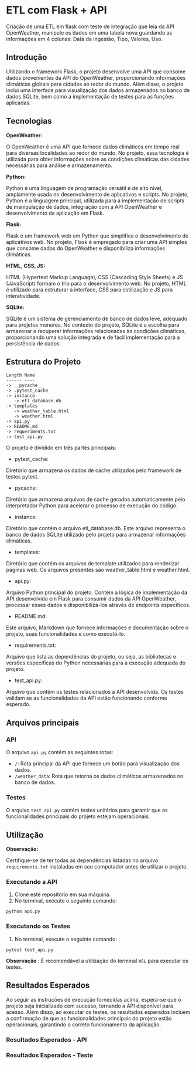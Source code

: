 # ETL com Flask + API

Criação de uma ETL em flask com teste de integração que leia da API OpenWeather, manipule os dados em uma tabela nova guardando as informações em 4 colunas: Data da Ingestão, Tipo, Valores, Uso.

## Introdução

Utilizando o framework Flask, o projeto desenvolve uma API que consome dados provenientes da API do OpenWeather, proporcionando informações climáticas globais para cidades ao redor do mundo. Além disso, o projeto inclui uma interface para visualização dos dados armazenados no banco de dados SQLite, bem como a implementação de testes para as funções aplicadas.

## Tecnologias

**OpenWeather:**

O OpenWeather é uma API que fornece dados climáticos em tempo real para diversas localidades ao redor do mundo. No projeto, essa tecnologia é utilizada para obter informações sobre as condições climáticas das cidades necessárias para análise e armazenamento.

**Python:**

Python é uma linguagem de programação versátil e de alto nível, amplamente usada no desenvolvimento de aplicativos e scripts. No projeto, Python é a linguagem principal, utilizada para a implementação de scripts de manipulação de dados, integração com a API OpenWeather e desenvolvimento da aplicação em Flask.

**Flask:**

Flask é um framework web em Python que simplifica o desenvolvimento de aplicativos web. No projeto, Flask é empregado para criar uma API simples que consome dados do OpenWeather e disponibiliza informações climáticas.

**HTML, CSS, JS:**

HTML (Hypertext Markup Language), CSS (Cascading Style Sheets) e JS (JavaScript) formam o trio para o desenvolvimento web. No projeto, HTML é utilizado para estruturar a interface, CSS para estilização e JS para interatividade.

**SQLite:**

SQLite é um sistema de gerenciamento de banco de dados leve, adequado para projetos menores. No contexto do projeto, SQLite é a escolha para armazenar e recuperar informações relacionadas às condições climáticas, proporcionando uma solução integrada e de fácil implementação para a persistência de dados.

## Estrutura do Projeto

```
Length Name
------ ----
-> __pycache__
-> .pytest_cache
-> instance
   -> etl_database.db
-> templates
   -> weather_table.html
   -> weather.html
-> api.py
-> README.md
-> requeriments.txt
-> test_api.py
```

O projeto é dividido em três partes principais:

- pytest_cache:

Diretório que armazena os dados de cache utilizados pelo framework de testes pytest.

- pycache:

Diretório que armazena arquivos de cache gerados automaticamente pelo interpretador Python para acelerar o processo de execução do código.

- instance:

Diretório que contém o arquivo etl_database.db. Este arquivo representa o banco de dados SQLite utilizado pelo projeto para armazenar informações climáticas.

- templates:

Diretório que contém os arquivos de template utilizados para renderizar páginas web. Os arquivos presentes são weather_table.html e weather.html.

- api.py:

Arquivo Python principal do projeto. Contém a lógica de implementação da API desenvolvida em Flask para consumir dados da API OpenWeather, processar esses dados e disponibilizá-los através de endpoints específicos.

- README.md:

Este arquivo, Markdown que fornece informações e documentação sobre o projeto, suas funcionalidades e como executá-lo.

- requirements.txt:

Arquivo que lista as dependências do projeto, ou seja, as bibliotecas e versões específicas do Python necessárias para a execução adequada do projeto.

- test_api.py:

Arquivo que contém os testes relacionados à API desenvolvida. Os testes validam se as funcionalidades da API estão funcionando conforme esperado.

## Arquivos principais

### API

O arquivo `api.py` contém as seguintes rotas:

- `/`: Rota principal da API que fornece um botão para visualização dos dados.
- `/weather_data`: Rota que retorna os dados climáticos armazenados no banco de dados.

### Testes

O arquivo `test_api.py` contém testes unitários para garantir que as funcionalidades principais do projeto estejam operacionais.

## Utilização

**Observação:**

Certifique-se de ter todas as dependências listadas no arquivo `requirements.txt` instaladas em seu computador antes de utilizar o projeto. 

### Executando a API

1. Clone este repositório em sua máquina.
2. No terminal, execute o seguinte comando:

```
python api.py
```

### Executando os Testes

1. No terminal, execute o seguinte comando:

```
pytest test_api.py
```

**Observação** :  É recomendável a utilização do terminal `WSL` para executar os testes.

## Resultados Esperados

Ao seguir as instruções de execução fornecidas acima, espera-se que o projeto seja inicializado com sucesso, tornando a API disponível para acesso. Além disso, ao executar os testes, os resultados esperados incluem a confirmação de que as funcionalidades principais do projeto estão operacionais, garantindo o correto funcionamento da aplicação.

### Resultados Esperados - API



### Resultados Esperados - Teste